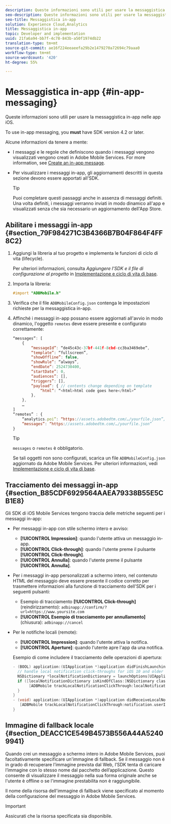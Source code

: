 ```yaml
---
description: Queste informazioni sono utili per usare la messaggistica in-app nelle app iOS.
seo-description: Queste informazioni sono utili per usare la messaggistica in-app nelle app iOS.
seo-title: Messaggistica in-app
solution: Experience Cloud,Analytics
title: Messaggistica in-app
topic: Developer and implementation
uuid: 21fa6a94-bb7f-4c78-843b-a50f1974db22
translation-type: tm+mt
source-git-commit: ae16f224eeaeefa29b2e1479270a72694c79aaa0
workflow-type: tm+mt
source-wordcount: '420'
ht-degree: 55%

---
```



# Messaggistica in-app {#in-app-messaging}

Queste informazioni sono utili per usare la messaggistica in-app nelle app iOS.

To use in-app messaging, you **must** have SDK version 4.2 or later.

Alcune informazioni da tenere a mente:

* I messaggi e le regole che definiscono quando i messaggi vengono visualizzati vengono creati in  Adobe Mobile Services. For more information, see [Create an in-app message](/help/using/in-app-messaging/t-in-app-message/t-in-app-message.md).
* Per visualizzare i messaggi in-app, gli aggiornamenti descritti in questa sezione devono essere apportati all&#39;SDK.

   >[!TIP]
   >
   >Puoi completare questi passaggi anche in assenza di messaggi definiti. Una volta definiti, i messaggi verranno inviati in modo dinamico all&#39;app e visualizzati senza che sia necessario un aggiornamento dell&#39;App Store.

## Abilitare i messaggi in-app {#section_79F984271C3B4366B7B04F864F4FF8C2}

1. Aggiungi la libreria al tuo progetto e implementa le funzioni di ciclo di vita (lifecycle).

   Per ulteriori informazioni, consulta *Aggiungere l’SDK e il file di configurazione al progetto* in [Implementazione e ciclo di vita di base](/help/ios/getting-started/requirements.md).

1. Importa la libreria:

   ```objective-c
   #import "ADBMobile.h"
   ```

1. Verifica che il file `ADBMobileConfig.json` contenga le impostazioni richieste per la messaggistica in-app.
1. Affinché i messaggi in-app possano essere aggiornati all&#39;avvio in modo dinamico, l&#39;oggetto `remotes` deve essere presente e configurato correttamente:

   ```js
   “messages”: [ 
       { 
           “messageId”: “de45c43c-37bf-441f-8cbd-cc3ba3469ebe”, 
           “template”: “fullscreen”, 
           “showOffline”: false, 
           “showRule”: “always”, 
           “endDate”: 2524730400, 
           “startDate”: 0, 
           “audiences”: [], 
           “triggers”: [], 
           “payload”: { // contents change depending on template 
               “html”: “<html>html code goes here</html>” 
           }, 
       }, 
       … 
   ] 
   “remotes” : { 
       “analytics.poi”: “https://assets.adobedtm.com/…/yourfile.json”, 
       “messages”: “https://assets.adobedtm.com/…/yourfile.json” 
   }
   ```

   >[!TIP]
   >
   >`messages` o `remotes` è obbligatorio.

   Se tali oggetti non sono configurati, scarica un file `ADBMobileConfig.json` aggiornato da Adobe Mobile Services. Per ulteriori informazioni, vedi [Implementazione e ciclo di vita di base](/help/ios/getting-started/requirements.md).

## Tracciamento dei messaggi in-app {#section_B85CDF6929564AAEA79338B55E5CB1E8}

Gli SDK di iOS Mobile Services tengono traccia delle metriche seguenti per i messaggi in-app:

* Per messaggi in-app con stile schermo intero e avviso:

   * **[!UICONTROL Impression]**: quando l&#39;utente attiva un messaggio in-app.
   * **[!UICONTROL Click-through]**: quando l&#39;utente preme il pulsante **[!UICONTROL Click-through]**.
   * **[!UICONTROL Annulla]**: quando l&#39;utente preme il pulsante **[!UICONTROL Annulla]**.

* Per i messaggi in-app personalizzati a schermo intero, nel contenuto HTML del messaggio deve essere presente il codice corretto per trasmettere informazioni alla funzione di tracciamento dell&#39;SDK per i seguenti pulsanti:

   * Esempio di tracciamento **[!UICONTROL Click-through]** (reindirizzamento): `adbinapp://confirm/?url=https://www.yoursite.com`
   * **[!UICONTROL Esempio di tracciamento per annullamento]** (chiusura): `adbinapp://cancel`

* Per le notifiche locali (remote):

   * **[!UICONTROL Impression]**: quando l&#39;utente attiva la notifica.
   * **[!UICONTROL Aperture]**: quando l&#39;utente apre l&#39;app da una notifica.

   Esempio di come includere il tracciamento delle operazioni di apertura:

   ```objective-c
   - (BOOL) application:(UIApplication *)application didFinishLaunchingWithOptions:(NSDictionary *)launchOptions { 
     // handle local notification click-throughs for iOS 10 and older 
     NSDictionary *localNotificationDictionary = launchOptions[UIApplicationLaunchOptionsLocalNotificationKey]; 
     if ([localNotificationDictionary isKindOfClass:[NSDictionary class]]) { 
          [ADBMobile trackLocalNotificationClickThrough:localNotificationDictionary]; 
     } 
   } 
   - (void) application:(UIApplication *)application didReceiveLocalNotification:(UILocalNotification *)notification { 
      [ADBMobile trackLocalNotificationClickThrough:notification.userInfo]; 
   }
   ```

## Immagine di fallback locale {#section_DEACC1CE549B4573B556A44A52409941}

Quando crei un messaggio a schermo intero in  Adobe Mobile Services, puoi facoltativamente specificare un&#39;immagine di fallback. Se il messaggio non è in grado di recuperare l’immagine prevista dal Web, l’SDK tenta di caricare l’immagine con lo stesso nome dal pacchetto dell’applicazione. Questo consente di visualizzare il messaggio nella sua forma originale anche se l&#39;utente è offline o se l&#39;immagine prestabilita non è raggiungibile.

Il nome della risorsa dell&#39;immagine di fallback viene specificato al momento della configurazione del messaggio in  Adobe Mobile Services.

>[!IMPORTANT]
>
>Assicurati che la risorsa specificata sia disponibile.

